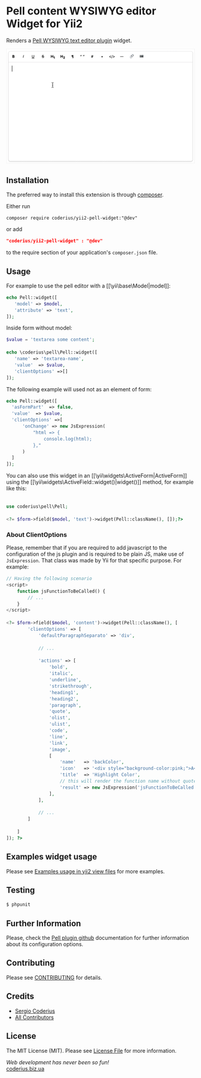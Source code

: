 # Pell content WYSIWYG editor Widget for Yii2

Renders a [Pell WYSIWYG text editor plugin](https://github.com/jaredreich/pell) widget.

![Live demo](https://raw.githubusercontent.com/jaredreich/pell/master/demo.gif?raw=true "Demo")

## Installation

The preferred way to install this extension is through [composer](http://getcomposer.org/download/).

Either run

```
composer require coderius/yii2-pell-widget:"@dev"
```
or add

```json
"coderius/yii2-pell-widget" : "@dev"
```

to the require section of your application's `composer.json` file.

## Usage

For example to use the pell editor with a [[\yii\base\Model|model]]:

 ```php
echo Pell::widget([
    'model' => $model,
    'attribute' => 'text',
]);
  ```
 
Inside form without model:

 ```php
$value = 'textarea some content';

echo \coderius\pell\Pell::widget([
    'name' => 'textarea-name',
    'value'  => $value,
    'clientOptions' =>[]
]);
```

The following example will used not as an element of form:
 
  ```php
echo Pell::widget([
    'asFormPart'  => false,
    'value'  => $value,
    'clientOptions' =>[
        'onChange' => new JsExpression(
            "html => {
                console.log(html);
            },"
        )
    ]
]);
  ```
  
You can also use this widget in an [[\yii\widgets\ActiveForm|ActiveForm]] using the [[\yii\widgets\ActiveField::widget()|widget()]] method, for example like this:

```php

use coderius\pell\Pell;

<?= $form->field($model, 'text')->widget(Pell::className(), []);?>
```

### About ClientOptions 

Please, remember that if you are required to add javascript to the configuration of the js plugin and is required to be 
plain JS, make use of `JsExpression`. That class was made by Yii for that specific purpose. For example:
 
```php 
// Having the following scenario
<script> 
    function jsFunctionToBeCalled() {
        // ...
    }
</script>

<?= $form->field($model, 'content')->widget(Pell::className(), [
        'clientOptions' => [
            'defaultParagraphSeparato' => 'div',

            // ...

            'actions' => [
                'bold',
                'italic',
                'underline',
                'strikethrough',
                'heading1',
                'heading2',
                'paragraph',
                'quote',
                'olist',
                'ulist',
                'code',
                'line',
                'link',
                'image',
                [
                    'name'   => 'backColor',
                    'icon'   => '<div style="background-color:pink;">A</div>',
                    'title'  => 'Highlight Color',
                    // this will render the function name without quotes on the configuration options of the plugin
                    'result' => new JsExpression('jsFunctionToBeCalled')
                ],
            ],
            
            // ...
        ]
        
    ]
]); ?>
```

## Examples widget usage
Please see [Examples usage in yii2 view files](https://github.com/coderius/yii2-pell-widget/blob/master/examples/some-yii2-view.php) for more examples.

## Testing

``` bash
$ phpunit
```

## Further Information

Please, check the [Pell plugin github](https://github.com/jaredreich/pell) documentation for further 
information about its configuration options.

## Contributing

Please see [CONTRIBUTING](CONTRIBUTING.md) for details.

## Credits

- [Sergio Coderius](https://github.com/coderius)
- [All Contributors](../../contributors)

## License

The MIT License (MIT). Please see [License File](LICENSE.md) for more information.
 
<i>Web development has never been so fun!</i>  
[coderius.biz.ua](https://coderius.biz.ua)
